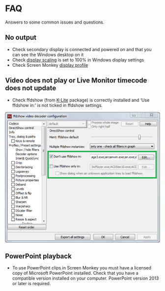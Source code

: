 # FAQ

Answers to some common issues and questions.

## No output
- Check secondary display is connected and powered on and that you can see the Windows desktop on it
- Check [display scaling](../start/gettingStarted.md) is set to 100% in Windows display settings
- Check Screen Monkey [display profile](toolbar/display.md)

## Video does not play or Live Monitor timecode does not update
- Check ffdshow (from [K-Lite](https://codecguide.com/download_kl.htm) package) is correctly installed and ‘Use ffdshow in:’ is not ticked in ffdshow settings.

![](../images/ffdshow.png)

## PowerPoint playback
- To use PowerPoint clips in Screen Monkey you must have a licensed copy of Microsoft PowerPoint installed. Check that you have a compatible version installed on your computer. PowerPoint version 2013 or later is required.